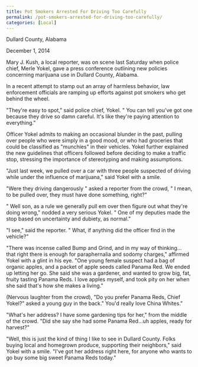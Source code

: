 ```yaml
---
title: Pot Smokers Arrested For Driving Too Carefully
permalink: /pot-smokers-arrested-for-driving-too-carefully/
categories: [Local]
---
```

Dullard County, Alabama

December 1, 2014

Mary J. Kush, a local reporter, was on scene last Saturday when police chief, Merle Yokel, gave a press conference outlining new policies concerning marijuana use in Dullard County, Alabama.

In a recent attempt to stamp out an array of harmless behavior, law enforcement officials are ramping up efforts against pot smokers who get behind the wheel.

"They're easy to spot," said police chief, Yokel. " You can tell you've got one because they drive so damn careful. It's like they're paying attention to everything."

Officer Yokel admits to making an occasional blunder in the past, pulling over people who were simply in a good mood, or who had groceries that could be classified as "munchies" in their vehicles. Yokel further explained the new guidelines that officers followed before deciding to make a traffic stop, stressing the importance of stereotyping and making assumptions.

"Just last week, we pulled over a car with three people suspected of driving while under the influence of marijuana," said Yokel with a smile.

"Were they driving dangerously " asked a reporter from the crowd, " I mean, to be pulled over, they must have done something, right?"

" Well son, as a rule we generally pull em over then figure out what they're doing wrong," nodded a very serious Yokel. " One of my deputies made the stop based on uncertainty and dubiety, as normal."

"I see," said the reporter. " What, if anything did the officer find in the vehicle?"

"There was incense called Bump and Grind, and in my way of thinking... that right there is enough for paraphernalia and sodomy charges," affirmed Yokel with a glint in his eye. "One young female suspect had a bag of organic apples, and a packet of apple seeds called Panama Red. We ended up letting her go. She said she was a gardener, and wanted to grow big, fat, fruity tasting Panama Reds. I love apples myself, and took pity on her when she said that's how she makes a living."

(Nervous laughter from the crowd), "Do you prefer Panama Reds, Chief Yokel?" asked a young guy in the back." You'd really love China Whites."

"What's her address? I have some gardening tips for her," from the middle of the crowd. "Did she say she had some Panama Red...uh apples, ready for harvest?"

"Well, this is just the kind of thing I like to see in Dullard County. Folks buying local and homegrown produce, supporting their neighbors," said Yokel with a smile. "I've got her address right here, for anyone who wants to go buy some big sweet Panama Reds today."
